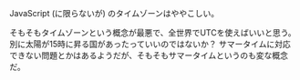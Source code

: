 JavaScript (に限らないが) のタイムゾーンはややこしい。

そもそもタイムゾーンという概念が最悪で、全世界でUTCを使えばいいと思う。別に太陽が15時に昇る国があったっていいのではないか？ サマータイムに対応できない問題とかはあるようだが、そもそもサマータイムというのも変な概念だ。
